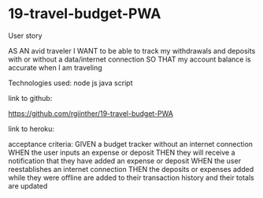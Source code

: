 # 19-travel-budget-PWA

User story

AS AN avid traveler
I WANT to be able to track my withdrawals and deposits with or without a data/internet connection
SO THAT my account balance is accurate when I am traveling 


Technologies used: 
node js
java script 

link to github: 

https://github.com/rgiinther/19-travel-budget-PWA

link to heroku:



acceptance criteria: 
GIVEN a budget tracker without an internet connection
WHEN the user inputs an expense or deposit
THEN they will receive a notification that they have added an expense or deposit
WHEN the user reestablishes an internet connection
THEN the deposits or expenses added while they were offline are added to their transaction history and their totals are updated